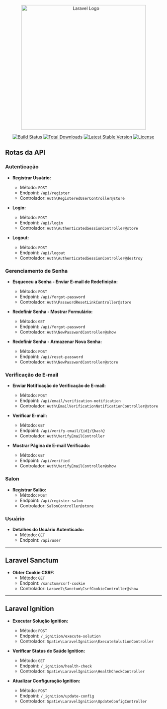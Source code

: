 <p align="center"><a href="https://laravel.com" target="_blank"><img src="https://raw.githubusercontent.com/laravel/art/master/logo-lockup/5%20SVG/2%20CMYK/1%20Full%20Color/laravel-logolockup-cmyk-red.svg" width="400" alt="Laravel Logo"></a></p>

<p align="center">
<a href="https://github.com/laravel/framework/actions"><img src="https://github.com/laravel/framework/workflows/tests/badge.svg" alt="Build Status"></a>
<a href="https://packagist.org/packages/laravel/framework"><img src="https://img.shields.io/packagist/dt/laravel/framework" alt="Total Downloads"></a>
<a href="https://packagist.org/packages/laravel/framework"><img src="https://img.shields.io/packagist/v/laravel/framework" alt="Latest Stable Version"></a>
<a href="https://packagist.org/packages/laravel/framework"><img src="https://img.shields.io/packagist/l/laravel/framework" alt="License"></a>
</p>

## Rotas da API

### Autenticação

- **Registrar Usuário:**
  - Método: `POST`
  - Endpoint: `/api/register`
  - Controlador: `Auth\RegisteredUserController@store`

- **Login:**
  - Método: `POST`
  - Endpoint: `/api/login`
  - Controlador: `Auth\AuthenticatedSessionController@store`

- **Logout:**
  - Método: `POST`
  - Endpoint: `/api/logout`
  - Controlador: `Auth\AuthenticatedSessionController@destroy`

### Gerenciamento de Senha

- **Esqueceu a Senha - Enviar E-mail de Redefinição:**
  - Método: `POST`
  - Endpoint: `/api/forgot-password`
  - Controlador: `Auth\PasswordResetLinkController@store`

- **Redefinir Senha - Mostrar Formulário:**
  - Método: `GET`
  - Endpoint: `/api/forgot-password`
  - Controlador: `Auth\NewPasswordController@show`

- **Redefinir Senha - Armazenar Nova Senha:**
  - Método: `POST`
  - Endpoint: `/api/reset-password`
  - Controlador: `Auth\NewPasswordController@store`

### Verificação de E-mail

- **Enviar Notificação de Verificação de E-mail:**
  - Método: `POST`
  - Endpoint: `/api/email/verification-notification`
  - Controlador: `Auth\EmailVerificationNotificationController@store`

- **Verificar E-mail:**
  - Método: `GET`
  - Endpoint: `/api/verify-email/{id}/{hash}`
  - Controlador: `Auth\VerifyEmailController`

- **Mostrar Página de E-mail Verificado:**
  - Método: `GET`
  - Endpoint: `/api/verified`
  - Controlador: `Auth\VerifyEmailController@show`

### Salon

- **Registrar Salão:**
  - Método: `POST`
  - Endpoint: `/api/register-salon`
  - Controlador: `SalonController@store`

### Usuário

- **Detalhes do Usuário Autenticado:**
  - Método: `GET`
  - Endpoint: `/api/user`

---

## Laravel Sanctum

- **Obter Cookie CSRF:**
  - Método: `GET`
  - Endpoint: `/sanctum/csrf-cookie`
  - Controlador: `Laravel\Sanctum\CsrfCookieController@show`

---

## Laravel Ignition

- **Executar Solução Ignition:**
  - Método: `POST`
  - Endpoint: `/_ignition/execute-solution`
  - Controlador: `Spatie\LaravelIgnition\ExecuteSolutionController`

- **Verificar Status de Saúde Ignition:**
  - Método: `GET`
  - Endpoint: `/_ignition/health-check`
  - Controlador: `Spatie\LaravelIgnition\HealthCheckController`

- **Atualizar Configuração Ignition:**
  - Método: `POST`
  - Endpoint: `/_ignition/update-config`
  - Controlador: `Spatie\LaravelIgnition\UpdateConfigController`
